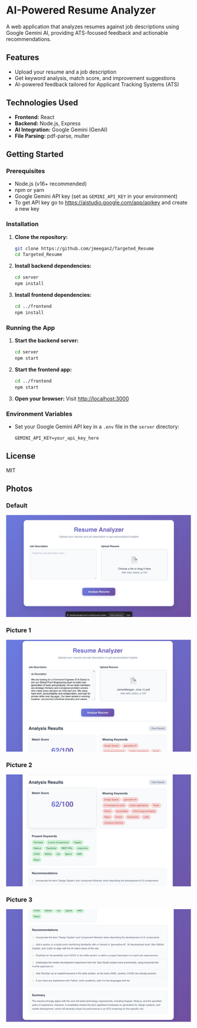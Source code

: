 # AI-Powered Resume Analyzer

A web application that analyzes resumes against job descriptions using Google Gemini AI, providing ATS-focused feedback and actionable recommendations.

## Features
- Upload your resume and a job description
- Get keyword analysis, match score, and improvement suggestions
- AI-powered feedback tailored for Applicant Tracking Systems (ATS)

## Technologies Used
- **Frontend:** React
- **Backend:** Node.js, Express
- **AI Integration:** Google Gemini (GenAI)
- **File Parsing:** pdf-parse, multer

## Getting Started

### Prerequisites
- Node.js (v16+ recommended)
- npm or yarn
- Google Gemini API key (set as `GEMINI_API_KEY` in your environment) 
- To get API key go to https://aistudio.google.com/app/apikey and create a new key 

### Installation
1. **Clone the repository:**
   ```bash
   git clone https://github.com/jmeegan2/Targeted_Resume
   cd Targeted_Resume
   ```
2. **Install backend dependencies:**
   ```bash
   cd server
   npm install
   ```
3. **Install frontend dependencies:**
   ```bash
   cd ../frontend
   npm install
   ```

### Running the App
1. **Start the backend server:**
   ```bash
   cd server
   npm start
   ```
2. **Start the frontend app:**
   ```bash
   cd ../frontend
   npm start
   ```
3. **Open your browser:**
   Visit [http://localhost:3000](http://localhost:3000)

### Environment Variables
- Set your Google Gemini API key in a `.env` file in the `server` directory:
  ```env
  GEMINI_API_KEY=your_api_key_here
  ```

## License
MIT 

## Photos

### Default
![Default Screen](./defaultscreen.png)

### Picture 1
![Picture 1](./picture1.png)

### Picture 2
![Picture 2](./picture2.png)

### Picture 3
![Picture 3](./picture3.png) 

